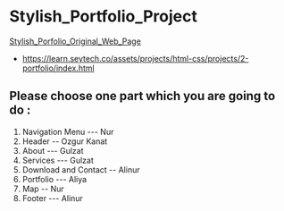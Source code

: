 # Stylish_Portfolio_Project

[Stylish_Porfolio_Original_Web_Page](https://learn.seytech.co/assets/projects/html-css/projects/2-portfolio/index.html)

- https://learn.seytech.co/assets/projects/html-css/projects/2-portfolio/index.html

## Please choose one part which you are going to do :

1. Navigation Menu  ---  Nur
2. Header --  Ozgur Kanat
3. About --- Gulzat
4. Services         --- Gulzat
5. Download and Contact -- Alinur
6. Portfolio       ---  Aliya
7. Map -- Nur
8. Footer  --- Alinur
